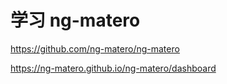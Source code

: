 # 学习 ng-matero

https://github.com/ng-matero/ng-matero

https://ng-matero.github.io/ng-matero/dashboard

